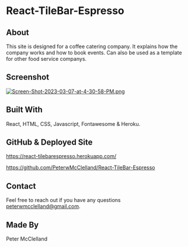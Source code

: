 # React-TileBar-Espresso

## About
This site is designed for a coffee catering company.
It explains how the company works and how to book events. Can 
also be used as a template for other food service companys.

## Screenshot
[![Screen-Shot-2023-03-07-at-4-30-58-PM.png](https://i.postimg.cc/7LxwgSqT/Screen-Shot-2023-03-07-at-4-30-58-PM.png)](https://postimg.cc/bZF7PDDz)

## Built With
React, HTML, CSS, Javascript, Fontawesome & Heroku.

## GitHub & Deployed Site

https://react-tilebarespresso.herokuapp.com/

https://github.com/PeterwMcClelland/React-TileBar-Espresso

## Contact
Feel free to reach out if you have any questions peterwmcclelland@gmail.com.

## Made By
Peter McClelland


